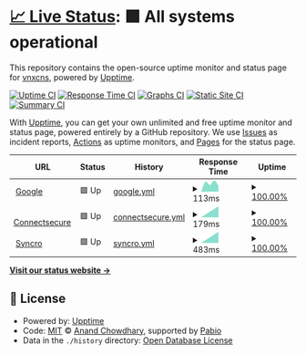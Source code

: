 # [📈 Live Status](https://vnxcns.github.io/uptime): <!--live status--> **🟩 All systems operational**

This repository contains the open-source uptime monitor and status page for [vnxcns](https://vnxcns.github.io/uptime), powered by [Upptime](https://github.com/upptime/upptime).

[![Uptime CI](https://github.com/vnxcns/uptime/workflows/Uptime%20CI/badge.svg)](https://github.com/vnxcns/uptime/actions?query=workflow%3A%22Uptime+CI%22)
[![Response Time CI](https://github.com/vnxcns/uptime/workflows/Response%20Time%20CI/badge.svg)](https://github.com/vnxcns/uptime/actions?query=workflow%3A%22Response+Time+CI%22)
[![Graphs CI](https://github.com/vnxcns/uptime/workflows/Graphs%20CI/badge.svg)](https://github.com/vnxcns/uptime/actions?query=workflow%3A%22Graphs+CI%22)
[![Static Site CI](https://github.com/vnxcns/uptime/workflows/Static%20Site%20CI/badge.svg)](https://github.com/vnxcns/uptime/actions?query=workflow%3A%22Static+Site+CI%22)
[![Summary CI](https://github.com/vnxcns/uptime/workflows/Summary%20CI/badge.svg)](https://github.com/vnxcns/uptime/actions?query=workflow%3A%22Summary+CI%22)

With [Upptime](https://upptime.js.org), you can get your own unlimited and free uptime monitor and status page, powered entirely by a GitHub repository. We use [Issues](https://github.com/vnxcns/uptime/issues) as incident reports, [Actions](https://github.com/vnxcns/uptime/actions) as uptime monitors, and [Pages](https://vnxcns.github.io/uptime) for the status page.

<!--start: status pages-->
<!-- This summary is generated by Upptime (https://github.com/upptime/upptime) -->
<!-- Do not edit this manually, your changes will be overwritten -->
<!-- prettier-ignore -->
| URL | Status | History | Response Time | Uptime |
| --- | ------ | ------- | ------------- | ------ |
| <img alt="" src="https://www.google.com/favicon.ico" height="13"> [Google](https://www.google.com) | 🟩 Up | [google.yml](https://github.com/vnxcns/uptime/commits/HEAD/history/google.yml) | <details><summary><img alt="Response time graph" src="./graphs/google/response-time-week.png" height="20"> 113ms</summary><br><a href="https://vnxcns.github.io/uptime/history/google"><img alt="Response time 113" src="https://img.shields.io/endpoint?url=https%3A%2F%2Fraw.githubusercontent.com%2Fvnxcns%2Fuptime%2FHEAD%2Fapi%2Fgoogle%2Fresponse-time.json"></a><br><a href="https://vnxcns.github.io/uptime/history/google"><img alt="24-hour response time 113" src="https://img.shields.io/endpoint?url=https%3A%2F%2Fraw.githubusercontent.com%2Fvnxcns%2Fuptime%2FHEAD%2Fapi%2Fgoogle%2Fresponse-time-day.json"></a><br><a href="https://vnxcns.github.io/uptime/history/google"><img alt="7-day response time 113" src="https://img.shields.io/endpoint?url=https%3A%2F%2Fraw.githubusercontent.com%2Fvnxcns%2Fuptime%2FHEAD%2Fapi%2Fgoogle%2Fresponse-time-week.json"></a><br><a href="https://vnxcns.github.io/uptime/history/google"><img alt="30-day response time 113" src="https://img.shields.io/endpoint?url=https%3A%2F%2Fraw.githubusercontent.com%2Fvnxcns%2Fuptime%2FHEAD%2Fapi%2Fgoogle%2Fresponse-time-month.json"></a><br><a href="https://vnxcns.github.io/uptime/history/google"><img alt="1-year response time 113" src="https://img.shields.io/endpoint?url=https%3A%2F%2Fraw.githubusercontent.com%2Fvnxcns%2Fuptime%2FHEAD%2Fapi%2Fgoogle%2Fresponse-time-year.json"></a></details> | <details><summary><a href="https://vnxcns.github.io/uptime/history/google">100.00%</a></summary><a href="https://vnxcns.github.io/uptime/history/google"><img alt="All-time uptime 100.00%" src="https://img.shields.io/endpoint?url=https%3A%2F%2Fraw.githubusercontent.com%2Fvnxcns%2Fuptime%2FHEAD%2Fapi%2Fgoogle%2Fuptime.json"></a><br><a href="https://vnxcns.github.io/uptime/history/google"><img alt="24-hour uptime 100.00%" src="https://img.shields.io/endpoint?url=https%3A%2F%2Fraw.githubusercontent.com%2Fvnxcns%2Fuptime%2FHEAD%2Fapi%2Fgoogle%2Fuptime-day.json"></a><br><a href="https://vnxcns.github.io/uptime/history/google"><img alt="7-day uptime 100.00%" src="https://img.shields.io/endpoint?url=https%3A%2F%2Fraw.githubusercontent.com%2Fvnxcns%2Fuptime%2FHEAD%2Fapi%2Fgoogle%2Fuptime-week.json"></a><br><a href="https://vnxcns.github.io/uptime/history/google"><img alt="30-day uptime 100.00%" src="https://img.shields.io/endpoint?url=https%3A%2F%2Fraw.githubusercontent.com%2Fvnxcns%2Fuptime%2FHEAD%2Fapi%2Fgoogle%2Fuptime-month.json"></a><br><a href="https://vnxcns.github.io/uptime/history/google"><img alt="1-year uptime 100.00%" src="https://img.shields.io/endpoint?url=https%3A%2F%2Fraw.githubusercontent.com%2Fvnxcns%2Fuptime%2FHEAD%2Fapi%2Fgoogle%2Fuptime-year.json"></a></details>
| <img alt="" src="https://portal.myconnectsecure.com/favicon-32x32.png" height="13"> [Connectsecure](https://portal.myconnectsecure.com) | 🟩 Up | [connectsecure.yml](https://github.com/vnxcns/uptime/commits/HEAD/history/connectsecure.yml) | <details><summary><img alt="Response time graph" src="./graphs/connectsecure/response-time-week.png" height="20"> 179ms</summary><br><a href="https://vnxcns.github.io/uptime/history/connectsecure"><img alt="Response time 179" src="https://img.shields.io/endpoint?url=https%3A%2F%2Fraw.githubusercontent.com%2Fvnxcns%2Fuptime%2FHEAD%2Fapi%2Fconnectsecure%2Fresponse-time.json"></a><br><a href="https://vnxcns.github.io/uptime/history/connectsecure"><img alt="24-hour response time 179" src="https://img.shields.io/endpoint?url=https%3A%2F%2Fraw.githubusercontent.com%2Fvnxcns%2Fuptime%2FHEAD%2Fapi%2Fconnectsecure%2Fresponse-time-day.json"></a><br><a href="https://vnxcns.github.io/uptime/history/connectsecure"><img alt="7-day response time 179" src="https://img.shields.io/endpoint?url=https%3A%2F%2Fraw.githubusercontent.com%2Fvnxcns%2Fuptime%2FHEAD%2Fapi%2Fconnectsecure%2Fresponse-time-week.json"></a><br><a href="https://vnxcns.github.io/uptime/history/connectsecure"><img alt="30-day response time 179" src="https://img.shields.io/endpoint?url=https%3A%2F%2Fraw.githubusercontent.com%2Fvnxcns%2Fuptime%2FHEAD%2Fapi%2Fconnectsecure%2Fresponse-time-month.json"></a><br><a href="https://vnxcns.github.io/uptime/history/connectsecure"><img alt="1-year response time 179" src="https://img.shields.io/endpoint?url=https%3A%2F%2Fraw.githubusercontent.com%2Fvnxcns%2Fuptime%2FHEAD%2Fapi%2Fconnectsecure%2Fresponse-time-year.json"></a></details> | <details><summary><a href="https://vnxcns.github.io/uptime/history/connectsecure">100.00%</a></summary><a href="https://vnxcns.github.io/uptime/history/connectsecure"><img alt="All-time uptime 100.00%" src="https://img.shields.io/endpoint?url=https%3A%2F%2Fraw.githubusercontent.com%2Fvnxcns%2Fuptime%2FHEAD%2Fapi%2Fconnectsecure%2Fuptime.json"></a><br><a href="https://vnxcns.github.io/uptime/history/connectsecure"><img alt="24-hour uptime 100.00%" src="https://img.shields.io/endpoint?url=https%3A%2F%2Fraw.githubusercontent.com%2Fvnxcns%2Fuptime%2FHEAD%2Fapi%2Fconnectsecure%2Fuptime-day.json"></a><br><a href="https://vnxcns.github.io/uptime/history/connectsecure"><img alt="7-day uptime 100.00%" src="https://img.shields.io/endpoint?url=https%3A%2F%2Fraw.githubusercontent.com%2Fvnxcns%2Fuptime%2FHEAD%2Fapi%2Fconnectsecure%2Fuptime-week.json"></a><br><a href="https://vnxcns.github.io/uptime/history/connectsecure"><img alt="30-day uptime 100.00%" src="https://img.shields.io/endpoint?url=https%3A%2F%2Fraw.githubusercontent.com%2Fvnxcns%2Fuptime%2FHEAD%2Fapi%2Fconnectsecure%2Fuptime-month.json"></a><br><a href="https://vnxcns.github.io/uptime/history/connectsecure"><img alt="1-year uptime 100.00%" src="https://img.shields.io/endpoint?url=https%3A%2F%2Fraw.githubusercontent.com%2Fvnxcns%2Fuptime%2FHEAD%2Fapi%2Fconnectsecure%2Fuptime-year.json"></a></details>
| <img alt="" src="https://syncromsp.com/wp-content/uploads/2024/09/Favicon-150x150.png" height="13"> [Syncro](http://syncromsp.com/) | 🟩 Up | [syncro.yml](https://github.com/vnxcns/uptime/commits/HEAD/history/syncro.yml) | <details><summary><img alt="Response time graph" src="./graphs/syncro/response-time-week.png" height="20"> 483ms</summary><br><a href="https://vnxcns.github.io/uptime/history/syncro"><img alt="Response time 483" src="https://img.shields.io/endpoint?url=https%3A%2F%2Fraw.githubusercontent.com%2Fvnxcns%2Fuptime%2FHEAD%2Fapi%2Fsyncro%2Fresponse-time.json"></a><br><a href="https://vnxcns.github.io/uptime/history/syncro"><img alt="24-hour response time 483" src="https://img.shields.io/endpoint?url=https%3A%2F%2Fraw.githubusercontent.com%2Fvnxcns%2Fuptime%2FHEAD%2Fapi%2Fsyncro%2Fresponse-time-day.json"></a><br><a href="https://vnxcns.github.io/uptime/history/syncro"><img alt="7-day response time 483" src="https://img.shields.io/endpoint?url=https%3A%2F%2Fraw.githubusercontent.com%2Fvnxcns%2Fuptime%2FHEAD%2Fapi%2Fsyncro%2Fresponse-time-week.json"></a><br><a href="https://vnxcns.github.io/uptime/history/syncro"><img alt="30-day response time 483" src="https://img.shields.io/endpoint?url=https%3A%2F%2Fraw.githubusercontent.com%2Fvnxcns%2Fuptime%2FHEAD%2Fapi%2Fsyncro%2Fresponse-time-month.json"></a><br><a href="https://vnxcns.github.io/uptime/history/syncro"><img alt="1-year response time 483" src="https://img.shields.io/endpoint?url=https%3A%2F%2Fraw.githubusercontent.com%2Fvnxcns%2Fuptime%2FHEAD%2Fapi%2Fsyncro%2Fresponse-time-year.json"></a></details> | <details><summary><a href="https://vnxcns.github.io/uptime/history/syncro">100.00%</a></summary><a href="https://vnxcns.github.io/uptime/history/syncro"><img alt="All-time uptime 100.00%" src="https://img.shields.io/endpoint?url=https%3A%2F%2Fraw.githubusercontent.com%2Fvnxcns%2Fuptime%2FHEAD%2Fapi%2Fsyncro%2Fuptime.json"></a><br><a href="https://vnxcns.github.io/uptime/history/syncro"><img alt="24-hour uptime 100.00%" src="https://img.shields.io/endpoint?url=https%3A%2F%2Fraw.githubusercontent.com%2Fvnxcns%2Fuptime%2FHEAD%2Fapi%2Fsyncro%2Fuptime-day.json"></a><br><a href="https://vnxcns.github.io/uptime/history/syncro"><img alt="7-day uptime 100.00%" src="https://img.shields.io/endpoint?url=https%3A%2F%2Fraw.githubusercontent.com%2Fvnxcns%2Fuptime%2FHEAD%2Fapi%2Fsyncro%2Fuptime-week.json"></a><br><a href="https://vnxcns.github.io/uptime/history/syncro"><img alt="30-day uptime 100.00%" src="https://img.shields.io/endpoint?url=https%3A%2F%2Fraw.githubusercontent.com%2Fvnxcns%2Fuptime%2FHEAD%2Fapi%2Fsyncro%2Fuptime-month.json"></a><br><a href="https://vnxcns.github.io/uptime/history/syncro"><img alt="1-year uptime 100.00%" src="https://img.shields.io/endpoint?url=https%3A%2F%2Fraw.githubusercontent.com%2Fvnxcns%2Fuptime%2FHEAD%2Fapi%2Fsyncro%2Fuptime-year.json"></a></details>

<!--end: status pages-->

[**Visit our status website →**](https://vnxcns.github.io/uptime)

## 📄 License

- Powered by: [Upptime](https://github.com/upptime/upptime)
- Code: [MIT](./LICENSE) © [Anand Chowdhary](https://anandchowdhary.com), supported by [Pabio](https://pabio.com)
- Data in the `./history` directory: [Open Database License](https://opendatacommons.org/licenses/odbl/1-0/)
